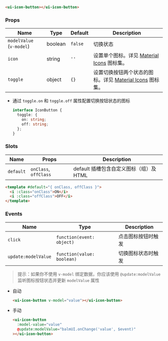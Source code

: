 ```html
<ui-icon-button></ui-icon-button>
```

### Props

| Name                     | Type    | Default | Description                                                          |
| ------------------------ | ------- | ------- | -------------------------------------------------------------------- |
| `modelValue` (`v-model`) | boolean | `false` | 切换状态                                                             |
| `icon`                   | string  | `''`    | 设置单个图标。详见 [Material Icons](/#/icons) 图标集。               |
| `toggle`                 | object  | `{}`    | 设置切换按钮两个状态的图标。详见 [Material Icons](/#/icons) 图标集。 |

- 通过 `toggle.on` 和 `toggle.off` 属性配置切换按钮状态的图标

  ```ts
  interface IconButton {
    toggle: {
      on: string;
      off: string;
    };
  }
  ```

### Slots

| Name      | Props                 | Description                             |
| --------- | --------------------- | --------------------------------------- |
| `default` | `onClass`, `offClass` | default 插槽包含自定义图标（组）及 HTML |

```html
<template #default="{ onClass, offClass }">
  <i :class="onClass">ON</i>
  <i :class="offClass">OFF</i>
</template>
```

### Events

| Name                | Type                       | Description        |
| ------------------- | -------------------------- | ------------------ |
| `click`             | `function(event: object)`  | 点击图标按钮时触发 |
| `update:modelValue` | `function(value: boolean)` | 切换图标状态时触发 |

> 提示：如果你不使用 `v-model` 绑定数据，你应该使用 `@update:modelValue` 监听图标按钮状态并更新 `modelValue` 属性

- 自动

  ```html
  <ui-icon-button v-model="value"></ui-icon-button>
  ```

- 手动

  ```html
  <ui-icon-button
    :model-value="value"
    @update:modelValue="balmUI.onChange('value', $event)"
  ></ui-icon-button>
  ```
